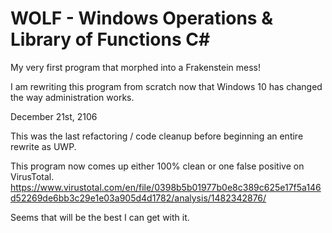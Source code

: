 # WOLF - Windows Operations & Library of Functions C\# 

My very first program that morphed into a Frakenstein mess!

I am rewriting this program from scratch now that Windows 10 has changed the way administration works.

December 21st, 2106

This was the last refactoring / code cleanup before beginning an entire rewrite as UWP.

This program now comes up either 100% clean or one false positive on VirusTotal.
https://www.virustotal.com/en/file/0398b5b01977b0e8c389c625e17f5a146d52269de6bb3c29e1e03a905d4d1782/analysis/1482342876/

Seems that will be the best I can get with it.